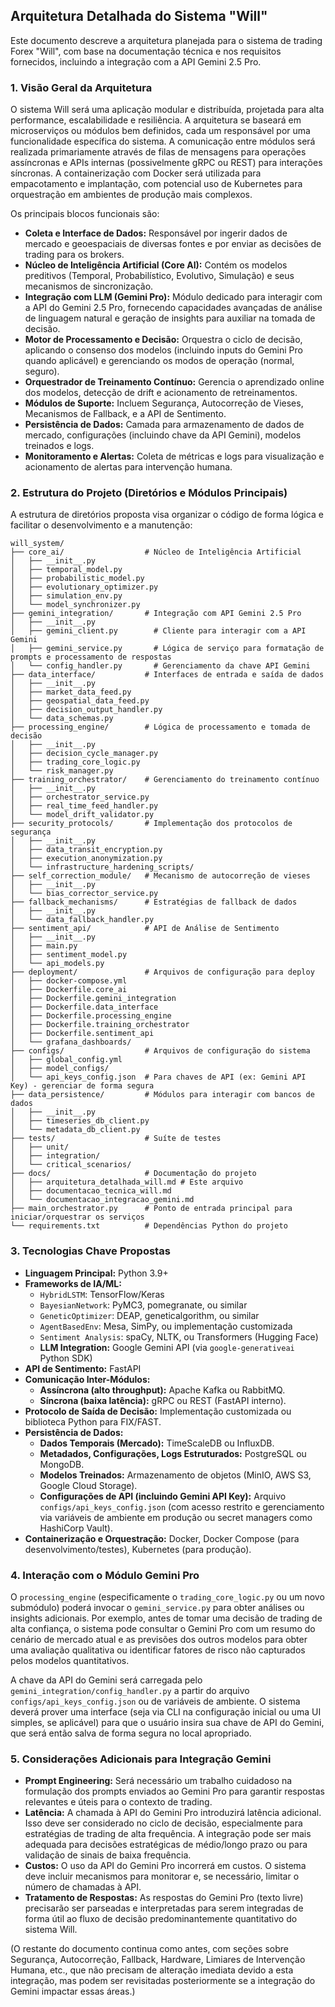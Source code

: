 ## Arquitetura Detalhada do Sistema "Will"

Este documento descreve a arquitetura planejada para o sistema de trading Forex "Will", com base na documentação técnica e nos requisitos fornecidos, incluindo a integração com a API Gemini 2.5 Pro.

### 1. Visão Geral da Arquitetura

O sistema Will será uma aplicação modular e distribuída, projetada para alta performance, escalabilidade e resiliência. A arquitetura se baseará em microserviços ou módulos bem definidos, cada um responsável por uma funcionalidade específica do sistema. A comunicação entre módulos será realizada primariamente através de filas de mensagens para operações assíncronas e APIs internas (possivelmente gRPC ou REST) para interações síncronas. A containerização com Docker será utilizada para empacotamento e implantação, com potencial uso de Kubernetes para orquestração em ambientes de produção mais complexos.

Os principais blocos funcionais são:

*   **Coleta e Interface de Dados:** Responsável por ingerir dados de mercado e geoespaciais de diversas fontes e por enviar as decisões de trading para os brokers.
*   **Núcleo de Inteligência Artificial (Core AI):** Contém os modelos preditivos (Temporal, Probabilístico, Evolutivo, Simulação) e seus mecanismos de sincronização.
*   **Integração com LLM (Gemini Pro):** Módulo dedicado para interagir com a API do Gemini 2.5 Pro, fornecendo capacidades avançadas de análise de linguagem natural e geração de insights para auxiliar na tomada de decisão.
*   **Motor de Processamento e Decisão:** Orquestra o ciclo de decisão, aplicando o consenso dos modelos (incluindo inputs do Gemini Pro quando aplicável) e gerenciando os modos de operação (normal, seguro).
*   **Orquestrador de Treinamento Contínuo:** Gerencia o aprendizado online dos modelos, detecção de drift e acionamento de retreinamentos.
*   **Módulos de Suporte:** Incluem Segurança, Autocorreção de Vieses, Mecanismos de Fallback, e a API de Sentimento.
*   **Persistência de Dados:** Camada para armazenamento de dados de mercado, configurações (incluindo chave da API Gemini), modelos treinados e logs.
*   **Monitoramento e Alertas:** Coleta de métricas e logs para visualização e acionamento de alertas para intervenção humana.

### 2. Estrutura do Projeto (Diretórios e Módulos Principais)

A estrutura de diretórios proposta visa organizar o código de forma lógica e facilitar o desenvolvimento e a manutenção:

```
will_system/
├── core_ai/                  # Núcleo de Inteligência Artificial
│   ├── __init__.py
│   ├── temporal_model.py
│   ├── probabilistic_model.py
│   ├── evolutionary_optimizer.py
│   ├── simulation_env.py
│   └── model_synchronizer.py
├── gemini_integration/       # Integração com API Gemini 2.5 Pro
│   ├── __init__.py
│   ├── gemini_client.py        # Cliente para interagir com a API Gemini
│   ├── gemini_service.py       # Lógica de serviço para formatação de prompts e processamento de respostas
│   └── config_handler.py       # Gerenciamento da chave API Gemini
├── data_interface/           # Interfaces de entrada e saída de dados
│   ├── __init__.py
│   ├── market_data_feed.py
│   ├── geospatial_data_feed.py
│   ├── decision_output_handler.py
│   └── data_schemas.py
├── processing_engine/        # Lógica de processamento e tomada de decisão
│   ├── __init__.py
│   ├── decision_cycle_manager.py
│   ├── trading_core_logic.py
│   └── risk_manager.py
├── training_orchestrator/    # Gerenciamento do treinamento contínuo
│   ├── __init__.py
│   ├── orchestrator_service.py
│   ├── real_time_feed_handler.py
│   └── model_drift_validator.py
├── security_protocols/       # Implementação dos protocolos de segurança
│   ├── __init__.py
│   ├── data_transit_encryption.py
│   ├── execution_anonymization.py
│   └── infrastructure_hardening_scripts/
├── self_correction_module/   # Mecanismo de autocorreção de vieses
│   ├── __init__.py
│   └── bias_corrector_service.py
├── fallback_mechanisms/      # Estratégias de fallback de dados
│   ├── __init__.py
│   └── data_fallback_handler.py
├── sentiment_api/            # API de Análise de Sentimento
│   ├── __init__.py
│   ├── main.py
│   ├── sentiment_model.py
│   └── api_models.py
├── deployment/               # Arquivos de configuração para deploy
│   ├── docker-compose.yml
│   ├── Dockerfile.core_ai
│   ├── Dockerfile.gemini_integration
│   ├── Dockerfile.data_interface
│   ├── Dockerfile.processing_engine
│   ├── Dockerfile.training_orchestrator
│   ├── Dockerfile.sentiment_api
│   └── grafana_dashboards/
├── configs/                  # Arquivos de configuração do sistema
│   ├── global_config.yml
│   ├── model_configs/
│   └── api_keys_config.json  # Para chaves de API (ex: Gemini API Key) - gerenciar de forma segura
├── data_persistence/         # Módulos para interagir com bancos de dados
│   ├── __init__.py
│   ├── timeseries_db_client.py
│   └── metadata_db_client.py
├── tests/                    # Suíte de testes
│   ├── unit/
│   ├── integration/
│   └── critical_scenarios/
├── docs/                     # Documentação do projeto
│   ├── arquitetura_detalhada_will.md # Este arquivo
│   ├── documentacao_tecnica_will.md
│   └── documentacao_integracao_gemini.md
├── main_orchestrator.py      # Ponto de entrada principal para iniciar/orquestrar os serviços
└── requirements.txt          # Dependências Python do projeto
```

### 3. Tecnologias Chave Propostas

*   **Linguagem Principal:** Python 3.9+
*   **Frameworks de IA/ML:**
    *   `HybridLSTM`: TensorFlow/Keras
    *   `BayesianNetwork`: PyMC3, pomegranate, ou similar
    *   `GeneticOptimizer`: DEAP, geneticalgorithm, ou similar
    *   `AgentBasedEnv`: Mesa, SimPy, ou implementação customizada
    *   `Sentiment Analysis`: spaCy, NLTK, ou Transformers (Hugging Face)
    *   **LLM Integration:** Google Gemini API (via `google-generativeai` Python SDK)
*   **API de Sentimento:** FastAPI
*   **Comunicação Inter-Módulos:**
    *   **Assíncrona (alto throughput):** Apache Kafka ou RabbitMQ.
    *   **Síncrona (baixa latência):** gRPC ou REST (FastAPI interno).
*   **Protocolo de Saída de Decisão:** Implementação customizada ou biblioteca Python para FIX/FAST.
*   **Persistência de Dados:**
    *   **Dados Temporais (Mercado):** TimeScaleDB ou InfluxDB.
    *   **Metadados, Configurações, Logs Estruturados:** PostgreSQL ou MongoDB.
    *   **Modelos Treinados:** Armazenamento de objetos (MinIO, AWS S3, Google Cloud Storage).
    *   **Configurações de API (incluindo Gemini API Key):** Arquivo `configs/api_keys_config.json` (com acesso restrito e gerenciamento via variáveis de ambiente em produção ou secret managers como HashiCorp Vault).
*   **Containerização e Orquestração:** Docker, Docker Compose (para desenvolvimento/testes), Kubernetes (para produção).

### 4. Interação com o Módulo Gemini Pro

O `processing_engine` (especificamente o `trading_core_logic.py` ou um novo submódulo) poderá invocar o `gemini_service.py` para obter análises ou insights adicionais. Por exemplo, antes de tomar uma decisão de trading de alta confiança, o sistema pode consultar o Gemini Pro com um resumo do cenário de mercado atual e as previsões dos outros modelos para obter uma avaliação qualitativa ou identificar fatores de risco não capturados pelos modelos quantitativos.

A chave da API do Gemini será carregada pelo `gemini_integration/config_handler.py` a partir do arquivo `configs/api_keys_config.json` ou de variáveis de ambiente. O sistema deverá prover uma interface (seja via CLI na configuração inicial ou uma UI simples, se aplicável) para que o usuário insira sua chave de API do Gemini, que será então salva de forma segura no local apropriado.

### 5. Considerações Adicionais para Integração Gemini

*   **Prompt Engineering:** Será necessário um trabalho cuidadoso na formulação dos prompts enviados ao Gemini Pro para garantir respostas relevantes e úteis para o contexto de trading.
*   **Latência:** A chamada à API do Gemini Pro introduzirá latência adicional. Isso deve ser considerado no ciclo de decisão, especialmente para estratégias de trading de alta frequência. A integração pode ser mais adequada para decisões estratégicas de médio/longo prazo ou para validação de sinais de baixa frequência.
*   **Custos:** O uso da API do Gemini Pro incorrerá em custos. O sistema deve incluir mecanismos para monitorar e, se necessário, limitar o número de chamadas à API.
*   **Tratamento de Respostas:** As respostas do Gemini Pro (texto livre) precisarão ser parseadas e interpretadas para serem integradas de forma útil ao fluxo de decisão predominantemente quantitativo do sistema Will.

(O restante do documento continua como antes, com seções sobre Segurança, Autocorreção, Fallback, Hardware, Limiares de Intervenção Humana, etc., que não precisam de alteração imediata devido a esta integração, mas podem ser revisitadas posteriormente se a integração do Gemini impactar essas áreas.)

